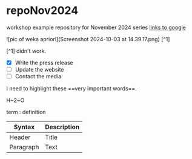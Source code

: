 # repoNov2024
workshop example repository for November 2024 series
[links to google](https://www.google.ca)

![pic of weka apriori](Screenshot 2024-10-03 at 14.39.17.png) [^1]

[^1] didn't work.

- [x] Write the press release
- [ ] Update the website
- [ ] Contact the media

I need to highlight these ==very important words==.

H~2~O

term
: definition

| Syntax | Description |
| ----------- | ----------- |
| Header | Title |
| Paragraph | Text |

